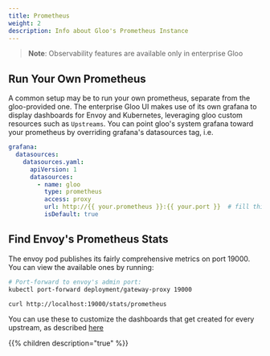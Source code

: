 ```yaml
---
title: Prometheus
weight: 2
description: Info about Gloo's Prometheus Instance
---
```


> **Note**: Observability features are available only in enterprise Gloo

## Run Your Own Prometheus
A common setup may be to run your own prometheus, separate from the gloo-provided one. The enterprise Gloo UI makes use of its own grafana to display dashboards for Envoy and Kubernetes, leveraging gloo custom resources such as `Upstreams`. You can point gloo's system grafana toward your prometheus by overriding grafana's datasources tag, i.e.

```yaml
grafana:
  datasources:
    datasources.yaml:
      apiVersion: 1
      datasources:
        - name: gloo
          type: prometheus
          access: proxy
          url: http://{{ your.prometheus }}:{{ your.port }}  # fill this in!
          isDefault: true
```

## Find Envoy's Prometheus Stats
The envoy pod publishes its fairly comprehensive metrics on port 19000. You can view the available ones by running:
```bash
# Port-forward to envoy's admin port:
kubectl port-forward deployment/gateway-proxy 19000

curl http://localhost:19000/stats/prometheus
```

You can use these to customize the dashboards that get created for every upstream, as described [here](../grafana/dashboards/#dynamically-generated-dashboards)

{{% children description="true" %}}
